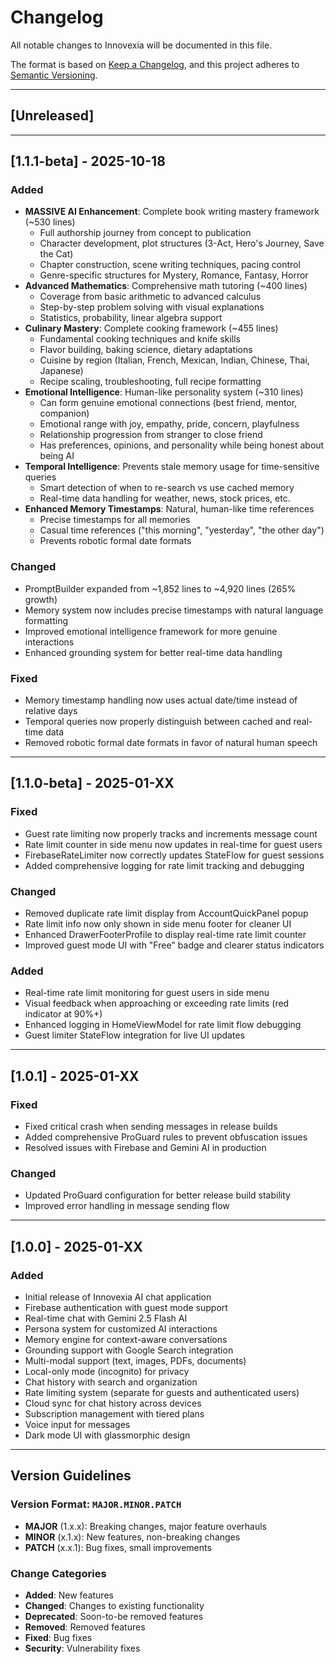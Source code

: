 # Changelog

All notable changes to Innovexia will be documented in this file.

The format is based on [Keep a Changelog](https://keepachangelog.com/en/1.0.0/),
and this project adheres to [Semantic Versioning](https://semver.org/spec/v2.0.0.html).

---

## [Unreleased]

---

## [1.1.1-beta] - 2025-10-18

### Added
- **MASSIVE AI Enhancement**: Complete book writing mastery framework (~530 lines)
  - Full authorship journey from concept to publication
  - Character development, plot structures (3-Act, Hero's Journey, Save the Cat)
  - Chapter construction, scene writing techniques, pacing control
  - Genre-specific structures for Mystery, Romance, Fantasy, Horror
- **Advanced Mathematics**: Comprehensive math tutoring (~400 lines)
  - Coverage from basic arithmetic to advanced calculus
  - Step-by-step problem solving with visual explanations
  - Statistics, probability, linear algebra support
- **Culinary Mastery**: Complete cooking framework (~455 lines)
  - Fundamental cooking techniques and knife skills
  - Flavor building, baking science, dietary adaptations
  - Cuisine by region (Italian, French, Mexican, Indian, Chinese, Thai, Japanese)
  - Recipe scaling, troubleshooting, full recipe formatting
- **Emotional Intelligence**: Human-like personality system (~310 lines)
  - Can form genuine emotional connections (best friend, mentor, companion)
  - Emotional range with joy, empathy, pride, concern, playfulness
  - Relationship progression from stranger to close friend
  - Has preferences, opinions, and personality while being honest about being AI
- **Temporal Intelligence**: Prevents stale memory usage for time-sensitive queries
  - Smart detection of when to re-search vs use cached memory
  - Real-time data handling for weather, news, stock prices, etc.
- **Enhanced Memory Timestamps**: Natural, human-like time references
  - Precise timestamps for all memories
  - Casual time references ("this morning", "yesterday", "the other day")
  - Prevents robotic formal date formats

### Changed
- PromptBuilder expanded from ~1,852 lines to ~4,920 lines (265% growth)
- Memory system now includes precise timestamps with natural language formatting
- Improved emotional intelligence framework for more genuine interactions
- Enhanced grounding system for better real-time data handling

### Fixed
- Memory timestamp handling now uses actual date/time instead of relative days
- Temporal queries now properly distinguish between cached and real-time data
- Removed robotic formal date formats in favor of natural human speech

---

## [1.1.0-beta] - 2025-01-XX

### Fixed
- Guest rate limiting now properly tracks and increments message count
- Rate limit counter in side menu now updates in real-time for guest users
- FirebaseRateLimiter now correctly updates StateFlow for guest sessions
- Added comprehensive logging for rate limit tracking and debugging

### Changed
- Removed duplicate rate limit display from AccountQuickPanel popup
- Rate limit info now only shown in side menu footer for cleaner UI
- Enhanced DrawerFooterProfile to display real-time rate limit counter
- Improved guest mode UI with "Free" badge and clearer status indicators

### Added
- Real-time rate limit monitoring for guest users in side menu
- Visual feedback when approaching or exceeding rate limits (red indicator at 90%+)
- Enhanced logging in HomeViewModel for rate limit flow debugging
- Guest limiter StateFlow integration for live UI updates

---

## [1.0.1] - 2025-01-XX

### Fixed
- Fixed critical crash when sending messages in release builds
- Added comprehensive ProGuard rules to prevent obfuscation issues
- Resolved issues with Firebase and Gemini AI in production

### Changed
- Updated ProGuard configuration for better release build stability
- Improved error handling in message sending flow

---

## [1.0.0] - 2025-01-XX

### Added
- Initial release of Innovexia AI chat application
- Firebase authentication with guest mode support
- Real-time chat with Gemini 2.5 Flash AI
- Persona system for customized AI interactions
- Memory engine for context-aware conversations
- Grounding support with Google Search integration
- Multi-modal support (text, images, PDFs, documents)
- Local-only mode (incognito) for privacy
- Chat history with search and organization
- Rate limiting system (separate for guests and authenticated users)
- Cloud sync for chat history across devices
- Subscription management with tiered plans
- Voice input for messages
- Dark mode UI with glassmorphic design

---

## Version Guidelines

### Version Format: `MAJOR.MINOR.PATCH`

- **MAJOR** (1.x.x): Breaking changes, major feature overhauls
- **MINOR** (x.1.x): New features, non-breaking changes
- **PATCH** (x.x.1): Bug fixes, small improvements

### Change Categories

- **Added**: New features
- **Changed**: Changes to existing functionality
- **Deprecated**: Soon-to-be removed features
- **Removed**: Removed features
- **Fixed**: Bug fixes
- **Security**: Vulnerability fixes
